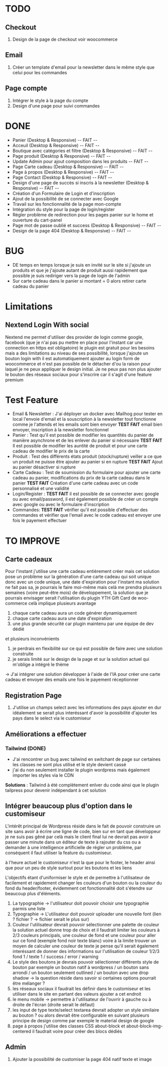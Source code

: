# TODO
## Checkout
1) Design de la page de checkout voir woocommerce

## Email
1. Créer un template d'email pour la newsletter dans le même style que celui pour les commandes

## Page compte
1) Intégrer le style à la page du compte
2) Design d'une page pour suivi commandes

# DONE

- Panier (Desktop & Responsive)  -- FAIT --
- Acceuil (Desktop & Responsive) -- FAIT --
- Boutique avec catégories et filtre (Desktop & Responsive) -- FAIT --
- Page produit (Desktop & Responsive) -- FAIT --
- Update Admin pour ajout composition dans les produits -- FAIT --
- Page Carte cadeau (Desktop & Responsive) -- FAIT --
- Page à propos (Desktop & Responsive) -- FAIT --
- Page Contact (Desktop & Responsive) -- FAIT --
- Design d'une page de succès si inscris à la newsletter (Desktop & Responsive) -- FAIT --
- Création d'un Formulaire de Login et d'inscription
- Ajout de la possibilité de se connecter avec Google
- Travail sur les fonctionnalité de la page mon-compte
- Intégration du style pour la page de login/register
- Régler problème de redirection pour les pages panier sur le home et ouverture du cart-panel
- Page mot de passe oublié et success (Desktop & Responsive) -- FAIT --
- Design de la page 404 (Desktop & Responsive) -- FAIT --

# BUG
- DE temps en temps lorsque je suis en invité sur le site si j'ajoute un produits et que je j'ajoute autant de produit aussi rapidement que possible je suis rediriger vers la page de login de l'admin
- Sur carte cadeau dans le panier si montant = 0 alors retirer carte cadeau du panier

# Limitations
## Nextend Login With social
Nextend me permet d'utiliser des provider de login comme google, facebook (que je n'ai pas pu mettre en place pour l'instant car une connection en https est obligatoire) le plugin est gratuit pour les besoins mais a des limitations au niveau de ses possibilité, lorsque j'ajoute un bouton login with il est automatiquement ajouter au login form de woocommerce et n'est pas possible de le détacher d'ou la raison pour laquel je ne peux appliquer le design initial. Je ne peux pas non plus ajouter le bouton des réseaux sociaux pour s'inscrire car il s'agit d'une feature premium

# Test Feature
- Email & Newsletter : J'ai déployer un docker avec Mailhog pour tester en local l'envoie d'email et la souscription à la newsletter tout fonctionne comme je l'attends et les emails sont bien envoyer
  **TEST FAIT** email bien envoyer, inscription à la newsletter fonctionnel
- Panier : Test qu'il est possible de modifier les quantités du panier de manière asynchrone et de les enlever du panier si nécessaire
  **TEST FAIT** Il est possible de modifier les auntité de produit et pour une carte cadeau de modifier le prix de la carte
- Produit : Test des différents états produit (stock/rupture) veiller a ce que un produit ne puisse être ajouter au panier si en rupture
 **TEST FAIT** Ajout au panier désactiver si rupture
- Carte Cadeau : Test de soumission du formulaire pour ajouter une carte cadeau au panier, modifications du prix de la carte cadeau dans le panier
  **TEST FAIT** Création d'une carte cadeau avec un code personnalisé et une validité
- Login/Register : **TEST FAIT** il est possible de se connecter avec google ou avec email/password, il est également possible de créer un compte avec google ou avec le formulaire d'inscription
-  Commandes: **TEST FAIT** vérifier qu'il est possible d'effectuer des commandes et vérifier que l'email avec le code cadeau est envoyer une fois le payement effectuer

# TO IMPROVE

## Carte cadeaux
Pour l'instant j'utilise une carte cadeau entièrement créer mais cet solution pose un problème sur la génération
d'une carte cadeau qui soit unique donc avec un code unique, une date d'expiration pour l'instant ma solution ne
fait pas sa, je pourrais le faire moi-même mais celà me prendra plusieurs semaines (voire peut-être mois) de développement, la solution que je pourrais envisager serait l'utilisation du plugin YTH Gift Card de woo-commerce
celà implique plusieurs avantage
1.  chaque carte cadeau aura un code générer dynamiquement
2.  chaque carte cadeau aura une date d'expiration
3.  une plus grande sécurité car plugin maintenu par une équipe de dev dédié

et plusieurs inconvénients
1. je perdrais en flexibilité sur ce qui est possible de faire avec une solution construite
2. je serais limité sur le design de la page et sur la solution actuel qui m'oblige a intégré le thème

-> J'ai intégrer une solution développer à l'aide de l'IA pour créer une carte cadeau et envoyer des emails une fois le payement réceptionner

## Registration Page
1. J'utilise un champs select avec les informations des pays ajouter en dur idéalement se serait plus interéssant d'avoir la possibilité d'ajouter les pays dans le select via le customiseur

## Améliorations a effectuer

### Tailwind (DONE)
- J'ai rencontrer un bug avec tailwind en switchant de page sur certaines les classes ne sont plus utilisé et le style devient cassé
- j'ai du non seulement installer le plugin wordpress mais également importer les styles via le CDN

**Solutions** :
Tailwind à été complètement enlver du code ainsi que le plugin tailpress pour devenir indépendant à cet solution

## Intégrer beaucoup plus d'option dans le customiseur

L'intérêt principal de Wordpress réside dans le fait de pouvoir construire un site sans avoir à écrire une ligne de code, bien sur en tant que développeur je ne suis pas gêné par celà mais le client final lui ne devrait pas avoir à passer une minute dans un éditeur de texte à rajouter du css ou a demander à une intelligence artificielle de régler un problème, par conséquent il faut utiliser la feature du customiseur.

à l'heure actuel le customiseur n'est la que pour le footer, le header ainsi que pour un peu de style surtout pour les boutons et les liens

L'objectifs étant d'uniformiser le style et de permettre à l'utilisateur de facilement et rapidement changer les couleurs d'un bouton ou la couleur du fond du header/footer, évidemment cet fonctionnalité doit s'étendre sur beaucoup plus d'éléments.

1. La typographie ->  l'utilisateur doit pouvoir choisir une typographie parmis une liste
2. Typographie -> L'utilisateur doit pouvoir uploader une nouvelle font (lien ? fichier ? -> fichier serait le plus sur)
3. Couleur l'utilisateur devrait pouvoir sélectionner une palette de couleur la solution actuel donne trop de choix et il faudrait limiter les couleurs à 2/3 couleurs principals, une couleur de fond et une couleur pour aller sur ce fond (exemple fond noir texte blanc) voire à la limite trouver un moyen de calculer une couleur de texte  je pense qu'il serait également interéssant de donner des informations sur l'utilisation de couleur 1/2/3 fond 1 / texte 1 / success / error / warning
4. Le style des boutons je devrais pouvoir sélectionner différents style de bouton par exemple un bouton natif à wordpress / un bouton sans arrondi / un bouton seulement outlined / un bouton avec une drop shadow -> la question réside dans savoir si certaines options pourrait être mélanger ?
5. les réseaux sociaux il faudrait les définir dans le customiseur et les utiliser dans le site en partant des valeurs ajouter a cet endroit
6. le menu mobile -> permettre à l'utilisateur de l'ouvrir à gauche ou à droite de l'écran (droite serait le défaut)
7. les input de type texte/select textarea devrait adopter un style similaire au bouton ? ou alors devrait être configurable en suivant plusieurs principe de design comme par exemple le material design de google
8. page à propos j'utilise des classes CSS about-block et about-block-img-centered il faudrait voire pour créer des blocs dédiés


## Admin

1. Ajouter la possibilité de customiser la page 404 natif texte et image